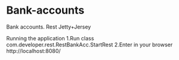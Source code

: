 # Bank-accounts
Bank accounts. Rest Jetty+Jersey

Running the application
1.Run class com.developer.rest.RestBankAcc.StartRest
2.Enter in your browser http://localhost:8080/
